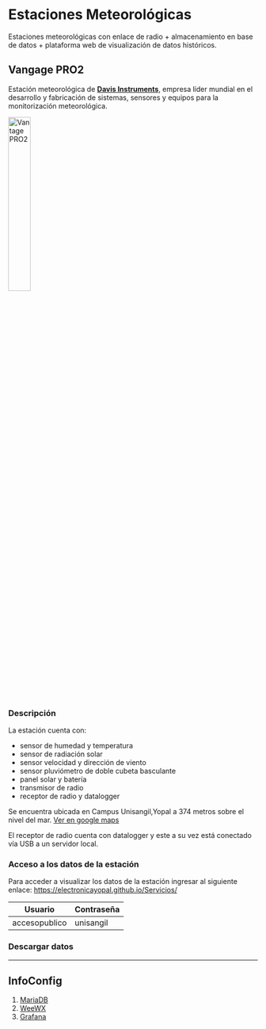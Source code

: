 # Estaciones Meteorológicas

Estaciones meteorológicas con enlace de radio + almacenamiento en base de datos + plataforma web de visualización de datos históricos.

## Vangage PRO2

Estación meteorológica de [**Davis Instruments**](https://www.davisinstruments.com/), empresa líder mundial en el desarrollo y fabricación de sistemas, sensores y equipos para la monitorización meteorológica. 

<img alt="Vantage PRO2" src="https://raw.githubusercontent.com/ElectronicaYopal/WeatherStationsUniSanGil/main/imgs/Vantage.jpg" width=30% height=30%>

### Descripción

La estación cuenta con:
- sensor de humedad y temperatura
- sensor de radiación solar
- sensor velocidad y dirección de viento
- sensor pluviómetro de doble cubeta basculante
- panel solar y batería
- transmisor de radio
- receptor de radio y datalogger

Se encuentra ubicada en Campus Unisangil,Yopal a 374 metros sobre el nivel del mar.
[Ver en google maps](https://goo.gl/maps/FxejaJAe9rZrjSYg6)

El receptor de radio cuenta con datalogger y este a su vez está conectado vía USB a un servidor local.

### Acceso a los datos de la estación

Para acceder a visualizar los datos de la estación ingresar al siguiente enlace: https://electronicayopal.github.io/Servicios/

| Usuario | Contraseña |
| --- | --- |
| accesopublico | unisangil |

### Descargar datos


______
## InfoConfig

1. [MariaDB](/MariaDB.md)
2. [WeeWX](/weewx.md)
3. [Grafana](/Grafana.md)
